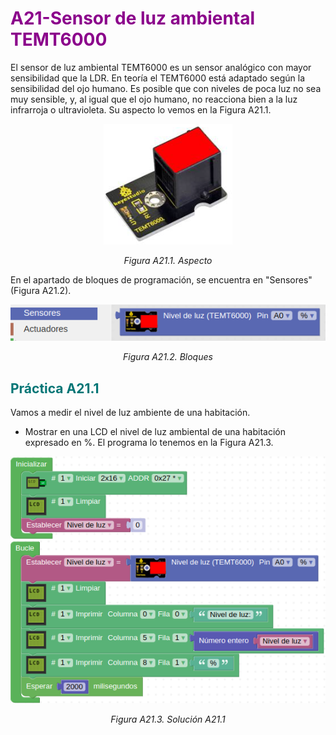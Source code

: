 # <FONT COLOR=#8B008B>A21-Sensor de luz ambiental TEMT6000</font>
El sensor de luz ambiental TEMT6000 es un sensor analógico con mayor sensibilidad que la LDR. En teoría el TEMT6000 está adaptado según la sensibilidad del ojo humano. Es posible que con niveles de poca luz no sea muy sensible, y, al igual que el ojo humano, no reacciona bien a la luz infrarroja o ultravioleta. Su aspecto lo vemos en la Figura A21.1.

<center>

![Aspecto](../img/A21/FA21_1.png)

*Figura A21.1. Aspecto*

</center>

En el apartado de bloques de programación, se encuentra en "Sensores" (Figura A21.2).

<center>

![Bloques](../img/A21/FA21_2.png)

*Figura A21.2. Bloques*

</center>

## <FONT COLOR=#007575>**Práctica A21.1**</font>
Vamos a medir el nivel de luz ambiente de una habitación.

* Mostrar en una LCD el nivel de luz ambiental de una habitación expresado en %. El programa lo tenemos en la Figura A21.3.

<center>

![Solución A21.1](../img/A21/FA21_3.png)

*Figura A21.3. Solución A21.1*

</center>

